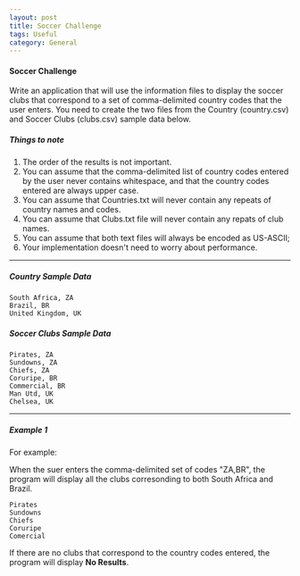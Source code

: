 ```yaml
---
layout: post
title: Soccer Challenge
tags: Useful
category: General
---
```


#### Soccer Challenge ####

Write an application that will use the information files to display the soccer clubs that correspond to a set of comma-delimited country codes that the user enters. You need to create the two files from the Country (country.csv) and Soccer Clubs (clubs.csv) sample data below.

##### Things to note #####

1. The order of the results is not important.  
2. You can assume that the comma-delimited list of country codes entered by the user never contains whitespace, and that the country codes entered are always upper case.  
3. You can assume that Countries.txt will never contain any repeats of country names and codes.
4. You can assume that Clubs.txt file will never contain any repats of club names.  
5. You can assume that both text files will always be encoded as US-ASCII;  
6. Your implementation doesn't need to worry about performance.  

----------------------------------------------------------------------------------------------------------

##### Country Sample Data #####

~~~
South Africa, ZA
Brazil, BR
United Kingdom, UK
~~~

##### Soccer Clubs Sample Data #####

~~~
Pirates, ZA
Sundowns, ZA
Chiefs, ZA
Coruripe, BR
Commercial, BR
Man Utd, UK
Chelsea, UK
~~~

----------------------------------------------------------------------------------------------------------

##### Example 1 #####

For example:

When the suer enters the comma-delimited set of codes "ZA,BR", the program will display all the clubs corresonding to both South Africa and Brazil.

~~~
Pirates
Sundowns
Chiefs
Coruripe
Comercial
~~~

If there are no clubs that correspond to the country codes entered, the program will display **No Results**.  


